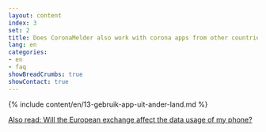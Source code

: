 ```yaml
---
layout: content
index: 3
set: 2
title: Does CoronaMelder also work with corona apps from other countries?
lang: en
categories:
- en
- faq
showBreadCrumbs: true
showContact: true
---
```

{% include content/en/13-gebruik-app-uit-ander-land.md %}

[Also read: Will the European exchange affect the data usage of my phone?](/en/faq/38-heeft-de-europese-uitwisseling-gevolgen-voor-het-dataverbruik-van-mijn-telefoon/)

